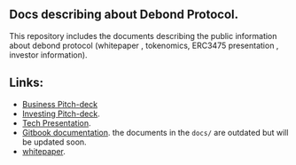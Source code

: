 ## Docs describing about Debond Protocol. 


This repository includes the documents describing the public information about debond protocol (whitepaper , tokenomics, ERC3475 presentation , investor information).

## Links:
- [Business Pitch-deck](https://shorturl.at/bgILM)
- [Investing Pitch-deck](https://shorturl.at/TUWZ4).
- [Tech Presentation](https://shorturl.at/lowzY).
- [Gitbook documentation](https://dhruv-malik-1.gitbook.io/overview/smart-contract-packages/debond-loan). the documents in the `docs/` are outdated but will be updated soon.
- [whitepaper](./DEBOND_Whitepaper_v1.pdf).

